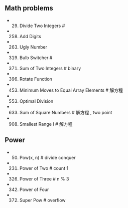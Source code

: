 ## Math problems
- 29. Divide Two Integers          #
- 258. Add Digits
- 263. Ugly Number

- 319. Bulb Switcher                 # 
- 371. Sum of Two Integers           # binary 
- 396. Rotate Function
- 453. Minimum Moves to Equal Array Elements   # 解方程

- 553. Optimal Division
- 633. Sum of Square Numbers      # 解方程 , two point
- 908. Smallest Range I           # 解方程
 
## Power
- 50. Pow(x, n)           # divide conquer
- 231. Power of Two       # count 1
- 326. Power of Three     # n % 3
- 342. Power of Four
- 372. Super Pow          # overflow